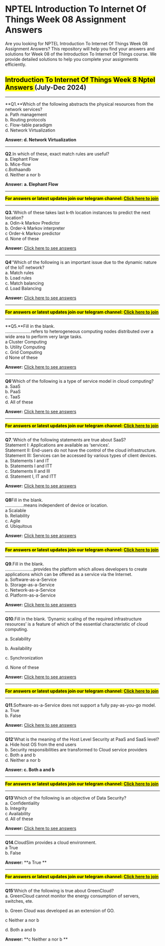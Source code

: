 # NPTEL Introduction To Internet Of Things Week 08 Assignment Answers

Are you looking for NPTEL Introduction To Internet Of Things Week 08 Assignment Answers? This repository will help you find your answers and solutions for Week 08 of the Introduction To Internet Of Things course. We provide detailed solutions to help you complete your assignments efficiently.

## **<mark class="has-inline-color has-vivid-red-color"><span class="stk-highlight">Introduction To Internet Of Things Week 8 Nptel Answers<span> </span></span></mark>(July-Dec 2024)**

* * *

**Q1.**Which of the following abstracts the physical resources from the network services?   
a. Path management   
b. Routing protocols   
c. Flow-table paradigm   
d. Network Virtualization

**Answer: d. Network Virtualization**

* * *

**Q2**.In which of these, exact match rules are useful?  
a. Elephant Flow  
b. Mice-flow  
c.Bothaandb  
d. Neither a nor b

**Answer:** **a. Elephant Flow**

* * *

**<mark class="has-inline-color has-vivid-red-color">For answers or latest updates join our telegram channel:<span> </span><a href="https://telegram.me/nptel_assignments" target="_blank" rel="noreferrer noopener">Click here to join</a></mark>**

* * *

**Q3.**‘Which of these takes last k-th location instances to predict the next location?  
a. Odin-k Markov Predictor  
b. Order-k Markov interpreter  
c Order-k Markov predictor  
d. None of these

**Answer:** [Click here to see answers](https://progiez.com/introduction-to-internet-of-things-week-8-nptel-answers)

* * *

**Q4**‘‘Which of the following is an important issue due to the dynamic nature of the IoT network?  
a. Match rules  
b. Load rules  
c. Match balancing  
d. Load Balancing

**Answer:** [Click here to see answers](https://progiez.com/introduction-to-internet-of-things-week-8-nptel-answers)

* * *

**<mark class="has-inline-color has-vivid-red-color">For answers or latest updates join our telegram channel:<span> </span><a href="https://telegram.me/nptel_assignments" target="_blank" rel="noreferrer noopener">Click here to join</a></mark>**

* * *

**Q5.**Fill in the blank.  
…………………refers to heterogeneous computing nodes distributed over a wide area to perform very large tasks.  
a Cluster Computing  
b. Utility Computing  
c. Grid Computing  
d None of these

> 
**Answer:** [Click here to see answers](https://progiez.com/introduction-to-internet-of-things-week-8-nptel-answers)

* * *

**Q6**‘Which of the following is a type of service model in cloud computing?  
a. SaaS  
b. PaaS  
c. TaaS  
d. All of these

**Answer:** [Click here to see answers](https://progiez.com/introduction-to-internet-of-things-week-8-nptel-answers)

* * *

**<mark class="has-inline-color has-vivid-red-color">For answers or latest updates join our telegram channel:<span> </span><a href="https://telegram.me/nptel_assignments" target="_blank" rel="noreferrer noopener">Click here to join</a></mark>**

* * *

**Q7**.‘Which of the following statements are true about SaaS?  
Statement I: Applications are available as ‘services’.  
Statement II: End-users do not have the control of the cloud infrastructure.  
Statement III: Services can be accessed by various types of client devices.  
a. Statements I and IT  
b. Statements I and ITT  
c. Statements II and III  
d. Statement I, IT and ITT

**Answer:** [Click here to see answers](https://progiez.com/introduction-to-internet-of-things-week-8-nptel-answers)

* * *

**Q8**Fill in the blank.  
……………means independent of device or location.  
a Scalable  
b. Reliability  
c. Agile  
d. Ubiquitous

**Answer:** [Click here to see answers](https://progiez.com/introduction-to-internet-of-things-week-8-nptel-answers)

* * *

**<mark class="has-inline-color has-vivid-red-color">For answers or latest updates join our telegram channel:<span> </span><a href="https://telegram.me/nptel_assignments" target="_blank" rel="noreferrer noopener">Click here to join</a></mark>**

* * *

**Q9**.Fill in the blank.  
…………………..provides the platform which allows developers to create applications which can be offered as a service via the Internet.  
a. Software-as-a-Service  
b. Storage-as-a-Service  
c. Network-as-a-Service  
d. Platform-as-a-Service

**Answer:** [Click here to see answers](https://progiez.com/introduction-to-internet-of-things-week-8-nptel-answers)

* * *

**Q10**.Fill in the blank. ‘Dynamic scaling of the required infrastructure resources’ is a feature of which of the essential characteristic of cloud computing.

a. Scalability

b. Availability

c. Synchronization

d. None of these

**Answer:** [Click here to see answers](https://progiez.com/introduction-to-internet-of-things-week-8-nptel-answers)

* * *

**<mark class="has-inline-color has-vivid-red-color">For answers or latest updates join our telegram channel:<span> </span><a href="https://telegram.me/nptel_assignments" target="_blank" rel="noreferrer noopener">Click here to join</a></mark>**

* * *

**Q11**.Software-as-a-Service does not support a fully pay-as-you-go model.  
a. True  
b. False

**Answer:** [Click here to see answers](https://progiez.com/introduction-to-internet-of-things-week-8-nptel-answers)

* * *

**Q12**‘What is the meaning of the Host Level Security at PaaS and SaaS level?  
a. Hide host OS from the end users  
b. Security responsibilities are transformed to Cloud service providers  
c. Both a and b  
d. Neither a nor b

**Answer: c. Both a and b**

* * *

**<mark class="has-inline-color has-vivid-red-color">For answers or latest updates join our telegram channel:<span> </span><a href="https://telegram.me/nptel_assignments" target="_blank" rel="noreferrer noopener">Click here to join</a></mark>**

* * *

**Q13**‘Which of the following is an objective of Data Security?  
a. Confidentiality  
b. Integrity  
c Availability  
d. All of these

**Answer:** [Click here to see answers](https://progiez.com/introduction-to-internet-of-things-week-8-nptel-answers)

* * *

**Q14**.CloudSim provides a cloud environment.   
a True   
b. False 

**Answer:** **a True **

* * *

**<mark class="has-inline-color has-vivid-red-color">For answers or latest updates join our telegram channel:<span> </span><a href="https://telegram.me/nptel_assignments" target="_blank" rel="noreferrer noopener">Click here to join</a></mark>**

* * *

**Q15**‘Which of the following is true about GreenCloud?   
a. GreenCloud cannot monitor the energy consumption of servers, switches, ete. 

b. Green Cloud was developed as an extension of GO. 

c Neither a nor b 

d. Both a and b

**Answer:** **c Neither a nor b **
